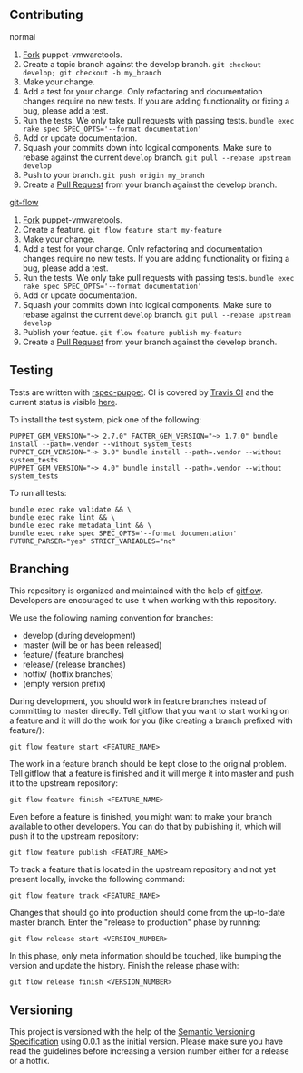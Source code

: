 Contributing
------------

normal

  1. [Fork](http://help.github.com/forking/) puppet-vmwaretools.
  2. Create a topic branch against the develop branch. `git checkout develop; git checkout -b my_branch`
  3. Make your change.
  4. Add a test for your change. Only refactoring and documentation changes require no new tests. If you are adding functionality or fixing a bug, please add a test.
  5. Run the tests. We only take pull requests with passing tests. `bundle exec rake spec SPEC_OPTS='--format documentation'`
  6. Add or update documentation.
  7. Squash your commits down into logical components. Make sure to rebase against the current `develop` branch. `git pull --rebase upstream develop`
  8. Push to your branch. `git push origin my_branch`
  9. Create a [Pull Request](http://help.github.com/pull-requests/) from your branch against the develop branch.

[git-flow](https://github.com/nvie/gitflow)

  1. [Fork](http://help.github.com/forking/) puppet-vmwaretools.
  2. Create a feature. `git flow feature start my-feature`
  3. Make your change.
  4. Add a test for your change. Only refactoring and documentation changes require no new tests. If you are adding functionality or fixing a bug, please add a test.
  5. Run the tests. We only take pull requests with passing tests. `bundle exec rake spec SPEC_OPTS='--format documentation'`
  6. Add or update documentation.
  7. Squash your commits down into logical components. Make sure to rebase against the current `develop` branch. `git pull --rebase upstream develop`
  8. Publish your featue. `git flow feature publish my-feature`
  9. Create a [Pull Request](http://help.github.com/pull-requests/) from your branch against the develop branch.

Testing
-------

Tests are written with [rspec-puppet](http://rspec-puppet.com/). CI is covered by [Travis CI](http://about.travis-ci.org/) and the current status is visible [here](http://travis-ci.org/razorsedge/puppet-vmwaretools).

To install the test system, pick one of the following:

    PUPPET_GEM_VERSION="~> 2.7.0" FACTER_GEM_VERSION="~> 1.7.0" bundle install --path=.vendor --without system_tests
    PUPPET_GEM_VERSION="~> 3.0" bundle install --path=.vendor --without system_tests
    PUPPET_GEM_VERSION="~> 4.0" bundle install --path=.vendor --without system_tests

To run all tests:

    bundle exec rake validate && \
    bundle exec rake lint && \
    bundle exec rake metadata_lint && \
    bundle exec rake spec SPEC_OPTS='--format documentation' FUTURE_PARSER="yes" STRICT_VARIABLES="no"

Branching
---------

This repository is organized and maintained with the help of [gitflow](https://github.com/nvie/gitflow). Developers are encouraged to use it when working with this repository.

We use the following naming convention for branches:

* develop (during development)
* master (will be or has been released)
* feature/<name> (feature branches)
* release/<name> (release branches)
* hotfix/<name> (hotfix branches)
* (empty version prefix)

During development, you should work in feature branches instead of committing to master directly. Tell gitflow that you want to start working on a feature and it will do the work for you (like creating a branch prefixed with feature/):

    git flow feature start <FEATURE_NAME>

The work in a feature branch should be kept close to the original problem. Tell gitflow that a feature is finished and it will merge it into master and push it to the upstream repository:

    git flow feature finish <FEATURE_NAME>

Even before a feature is finished, you might want to make your branch available to other developers. You can do that by publishing it, which will push it to the upstream repository:

    git flow feature publish <FEATURE_NAME>

To track a feature that is located in the upstream repository and not yet present locally, invoke the following command:

    git flow feature track <FEATURE_NAME>

Changes that should go into production should come from the up-to-date master branch. Enter the "release to production" phase by running:

    git flow release start <VERSION_NUMBER>

In this phase, only meta information should be touched, like bumping the version and update the history. Finish the release phase with:

    git flow release finish <VERSION_NUMBER>

Versioning
----------

This project is versioned with the help of the [Semantic Versioning Specification](http://semver.org/) using 0.0.1 as the initial version. Please make sure you have read the guidelines before increasing a version number either for a release or a hotfix.

